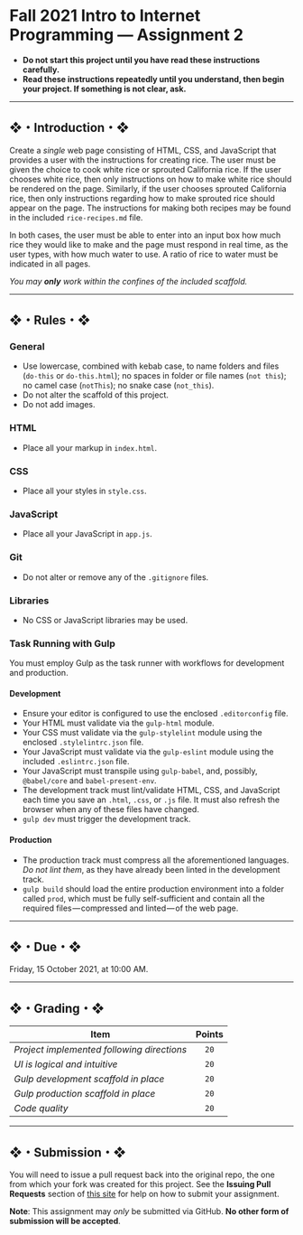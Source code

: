 # Fall 2021 Intro to Internet Programming — Assignment 2

* **Do not start this project until you have read these instructions carefully.**  
* **Read these instructions repeatedly until you understand, then begin your project. If something is not clear, ask.**  

---

## ❖・Introduction・❖
Create a *single* web page consisting of HTML, CSS, and JavaScript that provides a user with the instructions for creating rice. The user must be given the choice to cook white rice or sprouted California rice. If the user chooses white rice, then only instructions on how to make white rice should be rendered on the page. Similarly, if the user chooses sprouted California rice, then only instructions regarding how to make sprouted rice should appear on the page. The instructions for making both recipes may be found in the included `rice-recipes.md` file.

In both cases, the user must be able to enter into an input box how much rice they would like to make and the page must respond in real time, as the user types, with how much water to use. A ratio of rice to water must be indicated in all pages.

_You may **only** work within the confines of the included scaffold._

---

## ❖・Rules・❖
### General
* Use lowercase, combined with kebab case, to name folders and files (`do-this` or `do-this.html`); no spaces in folder or file names (`not this`); no camel case (`notThis`); no snake case (`not_this`).
* Do not alter the scaffold of this project.
* Do not add images.

### HTML
* Place all your markup in `index.html`.

### CSS
* Place all your styles in `style.css`.

### JavaScript
* Place all your JavaScript in `app.js`.

### Git
* Do not alter or remove any of the `.gitignore` files.

### Libraries
* No CSS or JavaScript libraries may be used.

### Task Running with Gulp
You must employ Gulp as the task runner with workflows for development and production.

#### Development
* Ensure your editor is configured to use the enclosed `.editorconfig` file.
* Your HTML must validate via the `gulp-html` module.
* Your CSS must validate via the `gulp-stylelint` module using the enclosed `.stylelintrc.json` file.
* Your JavaScript must validate via the `gulp-eslint` module using the included `.eslintrc.json` file.
* Your JavaScript must transpile using `gulp-babel`, and, possibly, `@babel/core` and `babel-present-env`.
* The development track must lint/validate HTML, CSS, and JavaScript each time you save an `.html`, `.css`, or `.js` file. It must also refresh the browser when any of these files have changed.
* `gulp dev` must trigger the development track.

#### Production
* The production track must compress all the aforementioned languages. *Do not lint them*, as they have already been linted in the development track.
* `gulp build` should load the entire production environment into a folder called `prod`, which must be fully self-sufficient and contain all the required files — compressed and linted — of the web page.

---

## ❖・Due・❖
Friday, 15 October 2021, at 10:00 AM.

---

## ❖・Grading・❖
| Item                                       | Points |
|--------------------------------------------|:------:|
| *Project implemented following directions* | `20`   |
| *UI is logical and intuitive*              | `20`   |
| *Gulp development scaffold in place*       | `20`   |
| *Gulp production scaffold in place*        | `20`   |
| *Code quality*                             | `20`   |

---

## ❖・Submission・❖
You will need to issue a pull request back into the original repo, the one from which your fork was created for this project. See the **Issuing Pull Requests** section of [this site](http://code-warrior.github.io/tutorials/git/github/index.html) for help on how to submit your assignment.

**Note**: This assignment may *only* be submitted via GitHub. **No other form of submission will be accepted**.
